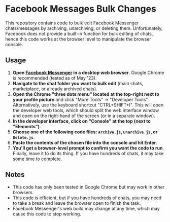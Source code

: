 # Facebook Messages Bulk Changes

This repository contains code to bulk edit Facebook Messenger chats/messages by archiving, unarchiving, or deleting them. Unfortunately, Facebook does not provide a built-in function for bulk editing of chats, hence this code works at the browser level to manipulate the browser console.

## Usage

1. **Open [Facebook Messenger](https://www.facebook.com/messages/) in a desktop web browser**. Google Chrome is recommended (tested as of May '23).
2. **Navigate to the chat folder you want to bulk edit** (main chats, marketplace, or already archived chats).
3. **Open the Chrome "three dots menu" located at the top-right next to your profile picture** and click "More Tools" -> "Developer Tools". Alternatively, use the keyboard shortcut "CTRL+SHIFT+I". This will open the developer web tools, which should split the web interface window and open on the right-hand of the screen (or in a separate window).
4. **In the developer interface, click on "Console" at the top (next to "Elements")**.
5. **Choose one of the following code files: `Archive.js`, `Unarchive.js`, or `Delete.js`**.
6. **Paste the contents of the chosen file into the console and hit Enter**.
7. **You'll get a browser-level prompt to confirm you want the code to run**. Finally, leave it to do its thing. If you have hundreds of chats, it may take some time to complete.

## Notes

- This code has only been tested in Google Chrome but may work in other browsers.
- This code is efficient, but if you have hundreds of chats, you may need to take a break and leave the browser open to finish the task.
- Facebook Messenger's web build may change at any time, which may cause this code to stop working.
